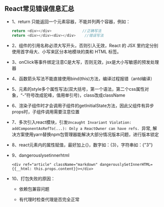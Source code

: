 ## React常见错误信息汇总

* 1、return 只能返回一个元素容器，不能并列两个容器，例如：

  ```js
  return <div></div>              //正确写法
  return <div></div><div></div>    //错误写法
  ```

* 2、组件的引用名称必须大写开头，否则引入无效，React 的 JSX 里约定分别使用首字母大、小写来区分本地模块的类和 HTML 标签。  

* 3、onClick等事件绑定注意C是大写，否则无效，jsx是大小写敏感的预发处理器

* 4、函数箭头写法不能直接使用bind(this)方法，编译过程报错（antd编译）

* 5、元素的style多个属性写法(双大括号，第一个语法，第二个css属性对象，“-”符号改成驼峰，值用单引号)，class改成className

* 6、渲染子组件时才会调用子组件的getInitialState方法，因此父组件有异步props时，子组件调用需要注意位置

* 7、多次引入react模块，引发`Uncaught Invariant Violation: addComponentAsRefTo(...): Only a ReactOwner can have refs. `异常, 解决方案使用yarn替换npm包管理器能解决大部分情况版本问题，进行版本锁定

* 8、react元素内的属性赋值，最好加上{}，数字如：{3}，字符串如：{"3"}

* 9、dangerouslysetinnerhtml

  `<div ref="article" className="markdown" dangerouslySetInnerHTML={{__html: this.props.content}}></div>`

* 10、打包失败的原因：

  - 依赖包兼容问题

  - 有代理时检查代理是否完全正常
